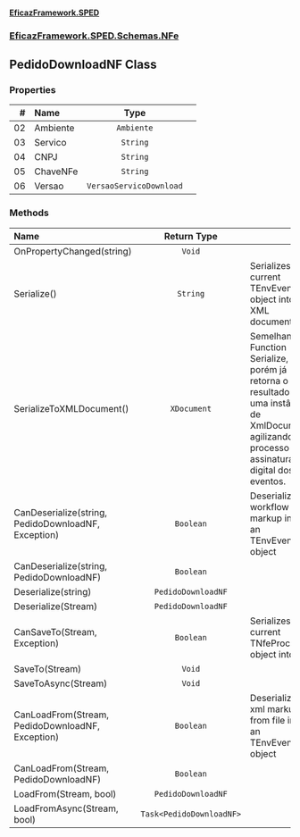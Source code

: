 #### [EficazFramework.SPED](EficazFrameworkSPED.md 'EficazFramework SPED')
### [EficazFramework.SPED.Schemas.NFe](EficazFramework.SPED.Schemas.NFe.md 'EficazFramework.SPED.Schemas.NFe')

## PedidoDownloadNF Class
### Properties

| # | Name | Type | |
| ---: | :--- | :---: | :--- |
| 02 | Ambiente | `Ambiente` |  |
| 03 | Servico | `String` |  |
| 04 | CNPJ | `String` |  |
| 05 | ChaveNFe | `String` |  |
| 06 | Versao | `VersaoServicoDownload` |  |
### Methods

| Name | Return Type | |
| :--- | :---: | :--- |
| OnPropertyChanged(string) | `Void` |  |
| Serialize() | `String` | Serializes current TEnvEvento object into an XML document |
| SerializeToXMLDocument() | `XDocument` | Semelhante À Function Serialize, porém já retorna o resultado            em uma instância de XmlDocument, agilizando o processo de assinatura            digital dos eventos. |
| CanDeserialize(string, PedidoDownloadNF, Exception) | `Boolean` | Deserializes workflow markup into an TEnvEvento object |
| CanDeserialize(string, PedidoDownloadNF) | `Boolean` |  |
| Deserialize(string) | `PedidoDownloadNF` |  |
| Deserialize(Stream) | `PedidoDownloadNF` |  |
| CanSaveTo(Stream, Exception) | `Boolean` | Serializes current TNfeProc object into file |
| SaveTo(Stream) | `Void` |  |
| SaveToAsync(Stream) | `Void` |  |
| CanLoadFrom(Stream, PedidoDownloadNF, Exception) | `Boolean` | Deserializes xml markup from file into an TEnvEvento object |
| CanLoadFrom(Stream, PedidoDownloadNF) | `Boolean` |  |
| LoadFrom(Stream, bool) | `PedidoDownloadNF` |  |
| LoadFromAsync(Stream, bool) | `Task<PedidoDownloadNF>` |  |
